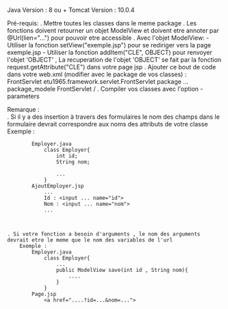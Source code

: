 Java Version : 8 ou +
Tomcat Version : 10.0.4

Pré-requis:
    . Mettre toutes les classes dans le meme package
    . Les fonctions doivent retourner un objet ModelView et doivent etre annoter par @Url(lien="...") pour pouvoir etre accessible
    . Avec l'objet ModelView:
        - Utiliser la fonction setView("exemple.jsp") pour se rediriger vers la page exemple.jsp
        - Utiliser la fonction addItem("CLE", OBJECT) pour renvoyer l'objet 'OBJECT' , La recuperation de l'objet 'OBJECT' se fait par la fonction request.getAttribute("CLE") dans votre page jsp
    . Ajouter ce bout de code dans votre web.xml (modifier <param-value> avec le package de vos classes) :
        <servlet>   
            <servlet-name>FrontServlet</servlet-name>
            <servlet-class>etu1965.framework.servlet.FrontServlet</servlet-class>
            <init-param>
            <param-name>package</param-name>
            <param-value> ... </param-value>
            <description>package_modele</description>
            </init-param>
        </servlet>
        <servlet-mapping>
            <servlet-name>FrontServlet</servlet-name>
            <url-pattern>/</url-pattern>
        </servlet-mapping>
    . Compiler vos classes avec l'option -parameters

Remarque :            
    . Si il y a des insertion à travers des formulaires le nom des champs dans le formulaire devrait correspondre aux noms des attributs de votre classe
        Exemple :
            
            Employer.java
                class Employer{
                    int id;
                    String nom;

                    ...
                }
            AjoutEmployer.jsp 
                ...
                Id : <input ... name="id">
		        Nom : <input ... name="nom">
                ...



    . Si votre fonction a besoin d'arguments , le nom des arguments devrait etre le meme que le nom des variables de l'url 
        Exemple :
            Employer.java
                class Employer{
                    ...
                    public ModelView save(int id , String nom){
                        ....
                    }
                }
            Page.jsp
                <a href="....?id=...&nom=...">